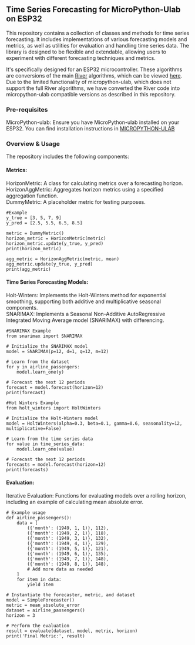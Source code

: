 ## Time Series Forecasting for MicroPython-Ulab on ESP32
This repository contains a collection of classes and methods for time series forecasting. 
It includes implementations of various forecasting models and metrics, as well as utilities for evaluation and handling time 
series data. The library is designed to be flexible and extendable, allowing users to experiment with different 
forecasting techniques and metrics.

It's specifically designed for an ESP32 microcontroller. These algorithms are conversions of the main [River](https://riverml.xyz/latest/) algorithms, which can be viewed [here](https://github.com/online-ml/river/tree/main/river/time_series). Due to the limited functionality of micropython-ulab, which does not support the full River algorithms, we have converted the River code into micropython-ulab compatible versions as described in this repository. 

### Pre-requisites
MicroPython-ulab: Ensure you have MicroPython-ulab installed on your ESP32. You can find installation instructions in [MICROPYTHON-ULAB](https://github.com/online-ml/river/tree/main/river/feature_extraction)

### Overview & Usage
The repository includes the following components:

#### Metrics:

HorizonMetric: A class for calculating metrics over a forecasting horizon.  <br /> 
HorizonAggMetric: Aggregates horizon metrics using a specified aggregation function.  <br /> 
DummyMetric: A placeholder metric for testing purposes.
```
#Example
y_true = [3, 5, 7, 9]
y_pred = [2.5, 5.5, 6.5, 8.5]

metric = DummyMetric()
horizon_metric = HorizonMetric(metric)
horizon_metric.update(y_true, y_pred)
print(horizon_metric)

agg_metric = HorizonAggMetric(metric, mean)
agg_metric.update(y_true, y_pred)
print(agg_metric)
```

#### Time Series Forecasting Models:

Holt-Winters: Implements the Holt-Winters method for exponential smoothing, supporting both additive and multiplicative seasonal components.  <br /> 
SNARIMAX: Implements a Seasonal Non-Additive AutoRegressive Integrated Moving Average model (SNARIMAX) with differencing.

```
#SNARIMAX Example
from snarimax import SNARIMAX

# Initialize the SNARIMAX model
model = SNARIMAX(p=12, d=1, q=12, m=12)

# Learn from the dataset
for y in airline_passengers:
    model.learn_one(y)

# Forecast the next 12 periods
forecast = model.forecast(horizon=12)
print(forecast)

```
```
#Hot Winters Example
from holt_winters import HoltWinters

# Initialize the Holt-Winters model
model = HoltWinters(alpha=0.3, beta=0.1, gamma=0.6, seasonality=12, multiplicative=False)

# Learn from the time series data
for value in time_series_data:
    model.learn_one(value)

# Forecast the next 12 periods
forecasts = model.forecast(horizon=12)
print(forecasts)
```

#### Evaluation:

Iterative Evaluation: Functions for evaluating models over a rolling horizon, including an example of calculating mean absolute error.
```
# Example usage
def airline_passengers():
    data = [
        ({'month': (1949, 1, 1)}, 112),
        ({'month': (1949, 2, 1)}, 118),
        ({'month': (1949, 3, 1)}, 132),
        ({'month': (1949, 4, 1)}, 129),
        ({'month': (1949, 5, 1)}, 121),
        ({'month': (1949, 6, 1)}, 135),
        ({'month': (1949, 7, 1)}, 148),
        ({'month': (1949, 8, 1)}, 148),
        # Add more data as needed
    ]
    for item in data:
        yield item

# Instantiate the forecaster, metric, and dataset
model = SimpleForecaster()
metric = mean_absolute_error
dataset = airline_passengers()
horizon = 3

# Perform the evaluation
result = evaluate(dataset, model, metric, horizon)
print('Final Metric:', result)

```



